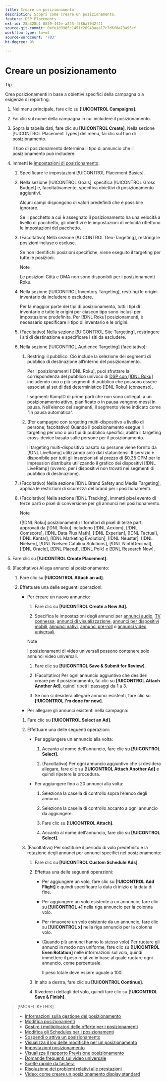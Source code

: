 ```yaml
---
title: Creare un posizionamento
description: Scopri come creare un posizionamento.
feature: DSP Placements
exl-id: 28a328b1-0839-442e-a245-f586a7042f41
source-git-commit: 0afe1d9985c1451c28943aaa17c7d6f8a73a95ef
workflow-type: tm+mt
source-wordcount: '703'
ht-degree: 0%

---
```


# Creare un posizionamento

>[!TIP]
>
>Crea posizionamenti in base a obiettivi specifici della campagna o a esigenze di reporting.

1. Nel menu principale, fare clic su **[!UICONTROL Campaigns]**.

1. Fai clic sul nome della campagna in cui includere il posizionamento.

1. Sopra la tabella dati, fare clic su **[!UICONTROL Create]**. Nella sezione [!UICONTROL Placement Types] del menu, fai clic sul tipo di posizionamento.

   Il tipo di posizionamento determina il tipo di annuncio che il posizionamento può includere.

1. Immetti le [impostazioni di posizionamento](placement-settings.md):

   1. Specificare le impostazioni [!UICONTROL Placement Basics].

   1. Nella sezione [!UICONTROL Goals], specifica [!UICONTROL Gross Budget] e, facoltativamente, specifica obiettivi di posizionamento aggiuntivi.

      Alcuni campi dispongono di valori predefiniti che è possibile ignorare.

      Se il pacchetto a cui è assegnato il posizionamento ha una velocità a livello di pacchetto, gli obiettivi e le impostazioni di velocità riflettono le impostazioni del pacchetto.

   1. (Facoltativo) Nella sezione [!UICONTROL Geo-Targeting], restringi le posizioni incluse o escluse.

      Se non identifichi posizioni specifiche, viene eseguito il targeting per tutte le posizioni.

      >[!NOTE]
      >
      >Le posizioni Città e DMA non sono disponibili per i posizionamenti Roku.

   1. Nella sezione [!UICONTROL Inventory Targeting], restringi le origini inventario da includere o escludere.

      Per la maggior parte dei tipi di posizionamento, tutti i tipi di inventario e tutte le origini per ciascun tipo sono inclusi per impostazione predefinita. Per [!DNL Roku] posizionamenti, è necessario specificare il tipo di inventario e le origini.

   1. (Facoltativo) Nella sezione [!UICONTROL Site Targeting], restringere i siti di destinazione e specificare i siti da escludere.

   1. Nella sezione [!UICONTROL Audience Targeting] (facoltativo):

      1. Restringi il pubblico. Ciò include la selezione dei segmenti di pubblico di destinazione all’interno del posizionamento.

         Per i posizionamenti [!DNL Roku], puoi sfruttare la corrispondenza del pubblico univoco di [DSP con [!DNL Roku]](/help/dsp/inventory/roku-inventory.md) includendo uno o più segmenti di pubblico che possono essere associati al set di dati deterministico [!DNL Roku] (consenso).

         I segmenti RampID di prime parti che non sono collegati a un posizionamento attivo, pianificato o in pausa vengono messi in pausa. Nell’elenco dei segmenti, il segmento viene indicato come &quot;In pausa automatica&quot;.

      1. (Per campagne con targeting multi-dispositivo a livello di persone; facoltativo) Quando il posizionamento esegue il targeting per uno o più tipi di pubblico specifici, abilita il targeting cross-device basato sulle persone per il posizionamento.

         Il targeting multi-dispositivo basato su persone viene fornito da [!DNL LiveRamp] utilizzando solo dati statunitensi. Il servizio è disponibile per tutti gli inserzionisti al prezzo di $0,35 CPM per le impression distribuite utilizzando il grafico dei dispositivi [!DNL LiveRamp] (ovvero, per i dispositivi non trovati nei segmenti di pubblico di destinazione).

   1. (Facoltativo) Nella sezione [!DNL Brand Safety and Media Targeting], applica le restrizioni di sicurezza del brand per i posizionamenti.

   1. (Facoltativo) Nella sezione [!DNL Tracking], immetti pixel evento di terze parti o pixel di conversione per gli annunci nel posizionamento.

      >[!NOTE]
      >
      >([!DNL Roku] posizionamenti) I fornitori di pixel di terze parti approvati da [!DNL Roku] includono [!DNL Acxiom], [!DNL Comscore], [!DNL Data Plus Math], [!DNL Experian], [!DNL Factual], [!DNL Kantar], [!DNL Marketing Evolution], [!DNL Neustar], [!DNL Nielsen], [!DNL Nielsen Catalina Solutions], [!DNL NinthDecimal], [!DNL Oracle], [!DNL Placed], [!DNL Polk] e [!DNL Research Now].

1. Fare clic su **[!UICONTROL Create Placement]**.

1. (Facoltativo) Allega annunci al posizionamento:

   1. Fare clic su **[!UICONTROL Attach an ad]**.

   1. Effettuare una delle seguenti operazioni:

      * Per creare un nuovo annuncio:

         1. Fare clic su **[!UICONTROL Create a New Ad].**

         1. Specifica le impostazioni degli annunci per [annunci audio](/help/dsp/campaign-management/ads/ad-settings-audio.md), [TV connessa](/help/dsp/campaign-management/ads/ad-settings-connected-tv.md), [annunci di visualizzazione](/help/dsp/campaign-management/ads/ad-settings-display.md), [annunci per dispositivi mobili](/help/dsp/campaign-management/ads/ad-settings-mobile.md), [annunci nativi](/help/dsp/campaign-management/ads/ad-settings-native.md), [annunci pre-roll](/help/dsp/campaign-management/ads/ad-settings-pre-roll.md) o [annunci video universali](/help/dsp/campaign-management/ads/ad-settings-universal-video.md).

        >[!NOTE]
        >
        >I posizionamenti di video universali possono contenere solo annunci video universali.

         1. Fare clic su **[!UICONTROL Save & Submit for Review]**.

         1. (Facoltativo) Per ogni annuncio aggiuntivo che desideri creare per il posizionamento, fai clic su **[!UICONTROL Attach Another Ad]**, quindi ripeti i passaggi da 1 a 3.

         1. Se non si desidera allegare annunci esistenti, fare clic su **[!UICONTROL I'm done for now]**.

      * Per allegare gli annunci esistenti nella campagna:

      1. Fare clic su **[!UICONTROL Select an Ad]**.

      1. Effettuare una delle seguenti operazioni:

         * Per aggiungere un annuncio alla volta:

            1. Accanto al nome dell&#39;annuncio, fare clic su **[!UICONTROL Select].**

            1. (Facoltativo) Per ogni annuncio aggiuntivo che si desidera allegare, fare clic su **[!UICONTROL Attach Another Ad]** e quindi ripetere la procedura.

         * Per aggiungere fino a 20 annunci alla volta:

            1. Seleziona la casella di controllo sopra l’elenco degli annunci.

            1. Seleziona la casella di controllo accanto a ogni annuncio da aggiungere.

            1. Fare clic su **[!UICONTROL Attach]**.

            1. Accanto al nome dell&#39;annuncio, fare clic su **[!UICONTROL Select]**.

      1. (Facoltativo) Per sostituire il periodo di volo predefinito e la rotazione degli annunci per annunci specifici nel posizionamento:

         1. Fare clic su **[!UICONTROL Custom Schedule Ads]**.

         1. Effettua una delle seguenti operazioni:

            * Per aggiungere un volo, fare clic su **[!UICONTROL Add Flight]** e quindi specificare la data di inizio e la data di fine.

            * Per aggiungere un volo esistente a un annuncio, fare clic su **[!UICONTROL +]** nella riga annuncio per la colonna volo.

            * Per rimuovere un volo esistente da un annuncio, fare clic su **[!UICONTROL x]** nella riga annuncio per la colonna volo.

            * (Quando più annunci hanno lo stesso volo) Per ruotare gli annunci in modo non uniforme, fare clic su **[!UICONTROL Even Rotation]** nelle informazioni sul volo, quindi immettere il peso relativo in base al quale ruotare ogni annuncio, come percentuale.

              Il peso totale deve essere uguale a 100.

         1. In alto a destra, fare clic su **[!UICONTROL Continue]**.

         1. Rivedere i dettagli del volo, quindi fare clic su **[!UICONTROL Save & Finish]**.

>[!MORELIKETHIS]
>
>* [Informazioni sulla gestione del posizionamento](placement-about.md)
>* [Modifica posizionamenti](placement-edit.md)
>* [Gestire i moltiplicatori delle offerte per i posizionamenti](placement-manage-bid-multipliers.md)
>* [Modifica gli Schedules per i posizionamenti](placement-edit-ad-schedule.md)
>* [Sospendi o attiva un posizionamento](placement-pause-activate.md)
>* [Visualizza il log delle modifiche per un posizionamento](placement-change-log.md)
>* [Impostazioni posizionamento](placement-settings.md)
>* [Visualizza il rapporto Previsione posizionamento](/help/dsp/campaign-management/reports/placement-forecast.md)
>* [Domande frequenti sul video universale](/help/dsp/campaign-management/faq-universal-video.md)
>* [Scelte rapide da tastiera](/help/dsp/campaign-management/reports/keyboard-shortcuts.md)
>* [Risoluzione dei problemi relativi alle prestazioni](/help/dsp/optimization/troubleshooting-performance.md)
>* [Video: come creare un posizionamento display standard](https://video.tv.adobe.com/v/340454)

